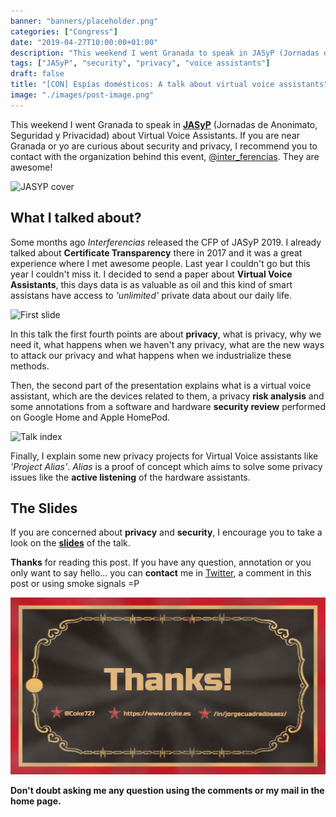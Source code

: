 ```yaml
---
banner: "banners/placeholder.png"
categories: ["Congress"]
date: "2019-04-27T10:00:00+01:00"
description: "This weekend I went Granada to speak in JASyP (Jornadas de Anonimato, Seguridad y Privacidad) about Virtual Voice Assistants. If you are near Granada or yo are curious about security and privacy, I recommend you to contact with them."
tags: ["JASyP", "security", "privacy", "voice assistants"]
draft: false
title: "[CON] Espías domésticos: A talk about virtual voice assistants"
image: "./images/post-image.png"
---
```


This weekend I went Granada to speak in **[JASyP](https://interferencias.tech/jasyp/)** (Jornadas de Anonimato, Seguridad y Privacidad) about Virtual Voice Assistants. If you are near Granada or yo are curious about security and privacy, I recommend you to contact with the organization behind this event, [@inter_ferencias](https://twitter.com/Inter_ferencias). They are awesome!

![JASYP cover](/images/jasyp.png)

## What I talked about?

Some months ago *Interferencias* released the CFP of JASyP 2019. I already talked about **Certificate Transparency** there in 2017 and it was a great experience where I met awesome people. Last year I couldn't go but this year I couldn't miss it. I decided to send a paper about **Virtual Voice Assistants**, this days data is as valuable as oil and this kind of smart assistans have access to *'unlimited'* private data about our daily life.

![First slide](/images/cover.jpg)

In this talk the first fourth points are about **privacy**, what is privacy, why we need it, what happens when we haven't any privacy, what are the new ways to attack our privacy and what happens when we industrialize these methods.

Then, the second part of the presentation explains what is a virtual voice assistant, which are the devices related to them, a privacy **risk analysis** and some annotations from a software and hardware **security review** performed on Google Home and Apple HomePod.

![Talk index](/images/index.png)

Finally, I explain some new privacy projects for Virtual Voice assistants like *'Project Alias'*. *Alias* is a proof of concept which aims to solve some privacy issues like the **active listening** of the hardware assistants.

## The Slides

If you are concerned about **privacy** and **security**, I encourage you to take a look on the [**slides**](https://docs.google.com/presentation/d/1qguUIEktor6wzUed0-gMfRtfOTAUK1QzwtI2StDeZQU/edit?usp=sharing) of the talk.

**Thanks** for reading this post. If you have any question, annotation or you only want to say hello... you can **contact** me in [Twitter](https://twitter.com/coke727), a comment in this post or using smoke signals =P

![Thanks](../tizonaconf-2019/images/thanks.png)

**Don't doubt asking me any question using the comments or my mail in the home page.**
